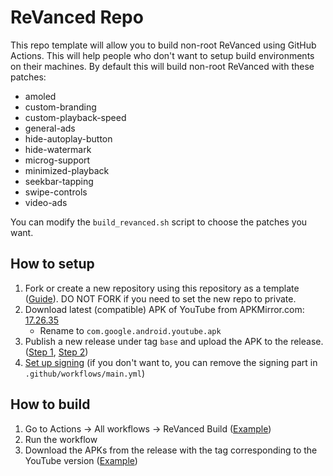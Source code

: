 # ReVanced Repo
This repo template will allow you to build non-root ReVanced using GitHub Actions. This will help people who don't want to setup build environments on their machines.
By default this will build non-root ReVanced with these patches:

- amoled
- custom-branding
- custom-playback-speed
- general-ads
- hide-autoplay-button
- hide-watermark
- microg-support
- minimized-playback
- seekbar-tapping
- swipe-controls
- video-ads

You can modify the `build_revanced.sh` script to choose the patches you want.

## How to setup
1. Fork or create a new repository using this repository as a template ([Guide](https://docs.github.com/en/repositories/creating-and-managing-repositories/creating-a-repository-from-a-template)). DO NOT FORK if you need to set the new repo to private.
2. Download latest (compatible) APK of YouTube from APKMirror.com: [17.26.35](https://www.apkmirror.com/apk/google-inc/youtube/youtube-17-26-35-release/)
     - Rename to `com.google.android.youtube.apk`
3. Publish a new release under tag `base` and upload the APK to the release. ([Step 1](images/release_1.png), [Step 2](images/release_2.png))
4. [Set up signing](signing.md) (if you don't want to, you can remove the signing part in `.github/workflows/main.yml`)

## How to build
1. Go to Actions -> All workflows -> ReVanced Build ([Example](images/workflow_run.png))
2. Run the workflow
3. Download the APKs from the release with the tag corresponding to the YouTube version ([Example](images/build_release.png))
